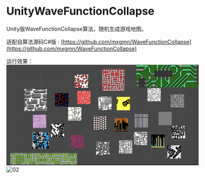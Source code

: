 # UnityWaveFunctionCollapse
Unity版WaveFunctionCollapse算法，随机生成游戏地图。


适配自算法源码C#版 : [https://github.com/mxgmn/WaveFunctionCollapse](https://github.com/mxgmn/WaveFunctionCollapse)

运行效果：
![01](https://github.com/HengyuanLee/UnityWaveFunctionCollapse/blob/master/Sample/01.png)
![02](https://github.com/HengyuanLee/UnityWaveFunctionCollapse/blob/master/Sample/02.png%29)
